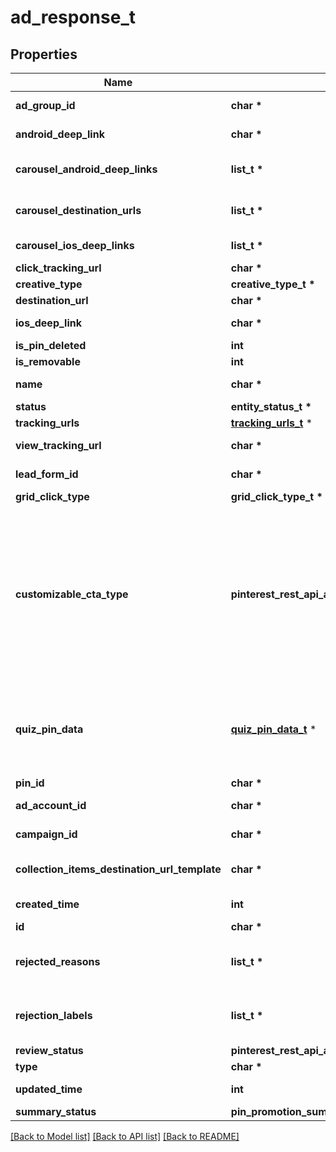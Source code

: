 # ad_response_t

## Properties
Name | Type | Description | Notes
------------ | ------------- | ------------- | -------------
**ad_group_id** | **char \*** | ID of the ad group that contains the ad. | [optional] 
**android_deep_link** | **char \*** | Deep link URL for Android devices. | [optional] 
**carousel_android_deep_links** | **list_t \*** | Comma-separated deep links for the carousel pin on Android. | [optional] 
**carousel_destination_urls** | **list_t \*** | Comma-separated destination URLs for the carousel pin to promote. | [optional] 
**carousel_ios_deep_links** | **list_t \*** | Comma-separated deep links for the carousel pin on iOS. | [optional] 
**click_tracking_url** | **char \*** | Tracking url for the ad clicks. | [optional] 
**creative_type** | **creative_type_t \*** |  | [optional] 
**destination_url** | **char \*** | Destination URL. | [optional] 
**ios_deep_link** | **char \*** | Deep link URL for iOS devices. | [optional] 
**is_pin_deleted** | **int** | Is original pin deleted? | [optional] 
**is_removable** | **int** | Is pin repinnable? | [optional] 
**name** | **char \*** | Name of the ad - 255 chars max. | [optional] 
**status** | **entity_status_t \*** |  | [optional] 
**tracking_urls** | [**tracking_urls_t**](tracking_urls.md) \* |  | [optional] 
**view_tracking_url** | **char \*** | Tracking URL for ad impressions. | [optional] 
**lead_form_id** | **char \*** | Lead form ID for lead ad generation. | [optional] 
**grid_click_type** | **grid_click_type_t \*** |  | [optional] 
**customizable_cta_type** | **pinterest_rest_api_ad_response_CUSTOMIZABLECTATYPE_e** | Select a call to action (CTA) to display below your ad. Available only for ads with direct links enabled. CTA options for consideration and conversion campaigns are LEARN_MORE, SHOP_NOW, BOOK_NOW, SIGN_UP, VISIT_SITE, BUY_NOW, GET_OFFER, ORDER_NOW, ADD_TO_CART (for conversion campaigns with add to cart conversion events only) | [optional] 
**quiz_pin_data** | [**quiz_pin_data_t**](quiz_pin_data.md) \* | Before creating a quiz ad, you must create an organic Pin using POST/Create Pin for each result in the quiz. Quiz ads cannot be saved by a Pinner. Quiz ad results can be saved. | [optional] 
**pin_id** | **char \*** | Pin ID. | [optional] 
**ad_account_id** | **char \*** | The ID of the advertiser that this ad belongs to. | [optional] 
**campaign_id** | **char \*** | ID of the ad campaign that contains this ad. | [optional] 
**collection_items_destination_url_template** | **char \*** | Destination URL template for all items within a collections drawer. | [optional] 
**created_time** | **int** | Pin creation time. Unix timestamp in seconds. | [optional] 
**id** | **char \*** | The ID of this ad. | [optional] 
**rejected_reasons** | **list_t \*** | Enum reason why the pin was rejected. Returned if &lt;code&gt;review_status&lt;/code&gt; is \&quot;REJECTED\&quot;. | [optional] 
**rejection_labels** | **list_t \*** | Text reason why the pin was rejected. Returned if &lt;code&gt;review_status&lt;/code&gt; is \&quot;REJECTED\&quot;. | [optional] 
**review_status** | **pinterest_rest_api_ad_response_REVIEWSTATUS_e** | Ad review status | [optional] 
**type** | **char \*** | Always \&quot;ad\&quot;. | [optional] 
**updated_time** | **int** | Last update time. Unix timestamp in seconds. | [optional] 
**summary_status** | **pin_promotion_summary_status_t \*** | Ad summary status | [optional] 

[[Back to Model list]](../README.md#documentation-for-models) [[Back to API list]](../README.md#documentation-for-api-endpoints) [[Back to README]](../README.md)


